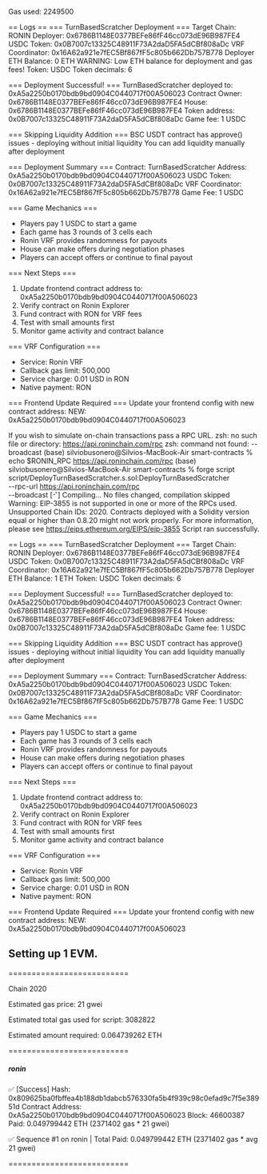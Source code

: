 Gas used: 2249500

== Logs ==
  === TurnBasedScratcher Deployment ===
  Target Chain: RONIN
  Deployer: 0x6786B1148E0377BEFe86fF46cc073dE96B987FE4
  USDC Token: 0x0B7007c13325C48911F73A2daD5FA5dCBf808aDc
  VRF Coordinator: 0x16A62a921e7fEC5Bf867fF5c805b662Db757B778
  Deployer ETH Balance: 0 ETH
  WARNING: Low ETH balance for deployment and gas fees!
  Token: USDC
  Token decimals: 6
  
=== Deployment Successful! ===
  TurnBasedScratcher deployed to: 0xA5a2250b0170bdb9bd0904C0440717f00A506023
  Contract Owner: 0x6786B1148E0377BEFe86fF46cc073dE96B987FE4
  House: 0x6786B1148E0377BEFe86fF46cc073dE96B987FE4
  Token address: 0x0B7007c13325C48911F73A2daD5FA5dCBf808aDc
  Game fee: 1 USDC
  
=== Skipping Liquidity Addition ===
  BSC USDT contract has approve() issues - deploying without initial liquidity
  You can add liquidity manually after deployment
  
=== Deployment Summary ===
  Contract: TurnBasedScratcher
  Address: 0xA5a2250b0170bdb9bd0904C0440717f00A506023
  USDC Token: 0x0B7007c13325C48911F73A2daD5FA5dCBf808aDc
  VRF Coordinator: 0x16A62a921e7fEC5Bf867fF5c805b662Db757B778
  Game Fee: 1 USDC
  
=== Game Mechanics ===
  - Players pay 1 USDC to start a game
  - Each game has 3 rounds of 3 cells each
  - Ronin VRF provides randomness for payouts
  - House can make offers during negotiation phases
  - Players can accept offers or continue to final payout
  
=== Next Steps ===
  1. Update frontend contract address to: 0xA5a2250b0170bdb9bd0904C0440717f00A506023
  2. Verify contract on Ronin Explorer
  3. Fund contract with RON for VRF fees
  4. Test with small amounts first
  5. Monitor game activity and contract balance
  
=== VRF Configuration ===
  - Service: Ronin VRF
  - Callback gas limit: 500,000
  - Service charge: 0.01 USD in RON
  - Native payment: RON
  
=== Frontend Update Required ===
  Update your frontend config with new contract address:
  NEW: 0xA5a2250b0170bdb9bd0904C0440717f00A506023

If you wish to simulate on-chain transactions pass a RPC URL.
zsh: no such file or directory: https://api.roninchain.com/rpc
zsh: command not found: --broadcast
(base) silviobusonero@Silvios-MacBook-Air smart-contracts % echo $RONIN_RPC
https://api.roninchain.com/rpc
(base) silviobusonero@Silvios-MacBook-Air smart-contracts % forge script script/DeployTurnBasedScratcher.s.sol:DeployTurnBasedScratcher \
  --rpc-url https://api.roninchain.com/rpc \
  --broadcast
[⠊] Compiling...
No files changed, compilation skipped
Warning: EIP-3855 is not supported in one or more of the RPCs used.
Unsupported Chain IDs: 2020.
Contracts deployed with a Solidity version equal or higher than 0.8.20 might not work properly.
For more information, please see https://eips.ethereum.org/EIPS/eip-3855
Script ran successfully.

== Logs ==
  === TurnBasedScratcher Deployment ===
  Target Chain: RONIN
  Deployer: 0x6786B1148E0377BEFe86fF46cc073dE96B987FE4
  USDC Token: 0x0B7007c13325C48911F73A2daD5FA5dCBf808aDc
  VRF Coordinator: 0x16A62a921e7fEC5Bf867fF5c805b662Db757B778
  Deployer ETH Balance: 1 ETH
  Token: USDC
  Token decimals: 6
  
=== Deployment Successful! ===
  TurnBasedScratcher deployed to: 0xA5a2250b0170bdb9bd0904C0440717f00A506023
  Contract Owner: 0x6786B1148E0377BEFe86fF46cc073dE96B987FE4
  House: 0x6786B1148E0377BEFe86fF46cc073dE96B987FE4
  Token address: 0x0B7007c13325C48911F73A2daD5FA5dCBf808aDc
  Game fee: 1 USDC
  
=== Skipping Liquidity Addition ===
  BSC USDT contract has approve() issues - deploying without initial liquidity
  You can add liquidity manually after deployment
  
=== Deployment Summary ===
  Contract: TurnBasedScratcher
  Address: 0xA5a2250b0170bdb9bd0904C0440717f00A506023
  USDC Token: 0x0B7007c13325C48911F73A2daD5FA5dCBf808aDc
  VRF Coordinator: 0x16A62a921e7fEC5Bf867fF5c805b662Db757B778
  Game Fee: 1 USDC
  
=== Game Mechanics ===
  - Players pay 1 USDC to start a game
  - Each game has 3 rounds of 3 cells each
  - Ronin VRF provides randomness for payouts
  - House can make offers during negotiation phases
  - Players can accept offers or continue to final payout
  
=== Next Steps ===
  1. Update frontend contract address to: 0xA5a2250b0170bdb9bd0904C0440717f00A506023
  2. Verify contract on Ronin Explorer
  3. Fund contract with RON for VRF fees
  4. Test with small amounts first
  5. Monitor game activity and contract balance
  
=== VRF Configuration ===
  - Service: Ronin VRF
  - Callback gas limit: 500,000
  - Service charge: 0.01 USD in RON
  - Native payment: RON
  
=== Frontend Update Required ===
  Update your frontend config with new contract address:
  NEW: 0xA5a2250b0170bdb9bd0904C0440717f00A506023

## Setting up 1 EVM.

==========================

Chain 2020

Estimated gas price: 21 gwei

Estimated total gas used for script: 3082822

Estimated amount required: 0.064739262 ETH

==========================

##### ronin
✅  [Success] Hash: 0x809625ba0fbffea4b188db1dabcb576330fa5b4f939c98c0efad9c7f5e38951d
Contract Address: 0xA5a2250b0170bdb9bd0904C0440717f00A506023
Block: 46600387
Paid: 0.049799442 ETH (2371402 gas * 21 gwei)

✅ Sequence #1 on ronin | Total Paid: 0.049799442 ETH (2371402 gas * avg 21 gwei)
                                                                            

==========================
